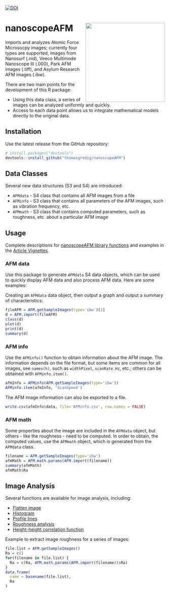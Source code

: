 [![DOI](https://zenodo.org/badge/184698455.svg)](https://zenodo.org/badge/latestdoi/184698455)

# nanoscopeAFM  <img src="man/figures/logo.png" align="right" alt="" width="250" />

Imports and analyzes Atomic Force Microsocpy images; currently four types are supported, images from Nanosurf (.nid), Veeco Multimode Nanoscope III (.000), Park AFM images (.tiff), and Asylum Research AFM images (.ibw).

There are two main points for the development of this R package:

- Using this data class, a series of images can be analyzed uniformly and quickly. 
- Access to each data point allows us to integrate mathematical models directly to the original data. 


## Installation

Use the latest release from the GitHub repository:

```R
# install.packages("devtools")
devtools::install_github("thomasgredig/nanoscopeAFM")
```

## Data Classes

Several new data structures (S3 and S4) are introduced:

- `AFMdata` - S4 class that contains all AFM images from a file
- `AFMinfo` - S3 class that contains all parameters of the AFM images, such as vibration frequency, etc.
- `AFMmath` - S3 class that contains computed parameters, such as roughness, etc. about a particular AFM image

## Usage

Complete descriptions for [nanoscopeAFM library functions](https://thomasgredig.github.io/nanoscopeAFM/) and examples in the [Article Vignettes](https://thomasgredig.github.io/nanoscopeAFM/articles/).



### AFM data

Use this package to generate `AFMdata` S4 data objects, which can be used to quickly display AFM data and also process AFM data. Here are some examples:

Creating an `AFMdata` data object, then output a graph and output a summary of characteristics:

```R
fileAFM = AFM.getSampleImages(type='ibw')[1]
d = AFM.import(fileAFM)
class(d)
plot(d)
print(d)
summary(d)
```

### AFM info


Use the `AFMinfo()` function to obtain information about the AFM image. The information depends on the file format, but some items are common for all images, see `names(h)`, such as `widthPixel`, `scanRate.Hz`, etc.; others can be obtained with `AFMinfo.item()`.

```R
afmInfo = AFMinfo(AFM.getSampleImages(type='ibw'))
AFMinfo.item(afmInfo, 'ScanSpeed')
```

The AFM image information can also be exported to a file.

```R
write.csv(afmInfo$data, file='AFMinfo.csv', row.names = FALSE)
```

### AFM math

Some properties about the image are included in the `AFMdata` object, but others - like the roughness - need to be computed. In order to obtain, the computed values, use the `AFMmath` object, which is generated from the `AFMdata` class.


```R
filename = AFM.getSampleImages(type='ibw')
afmMath = AFM.math.params(AFM.import(filename))
summary(afmMath)
afmMath$Ra
```


## Image Analysis

Several functions are available for image analysis, including:

* [Flatten image](https://thomasgredig.github.io/nanoscopeAFM/reference/AFM.flatten.html)
* [Histogram](https://thomasgredig.github.io/nanoscopeAFM/reference/AFM.histogram.html)
* [Profile lines](https://thomasgredig.github.io/nanoscopeAFM/reference/AFM.linePlot.html)
* [Roughness analysis](https://thomasgredig.github.io/nanoscopeAFM/reference/AFM.math.params.html)
* [Height-height correlation function](https://thomasgredig.github.io/nanoscopeAFM/reference/AFM.hhcf.html)


Example to extract image roughness for a series of images:

```R
file.list = AFM.getSampleImages()
Ra = c()
for(filename in file.list) {
  Ra = c(Ra, AFM.math.params(AFM.import(filename))$Ra)
}
data.frame(
  name = basename(file.list),
  Ra
)
```
